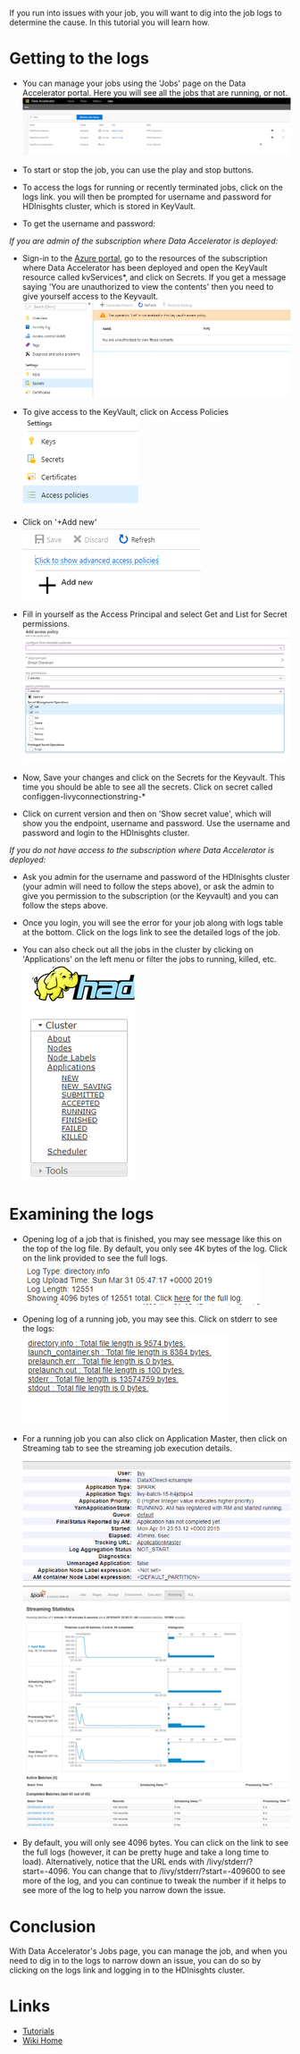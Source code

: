 If you run into issues with your job, you will want to dig into the job logs to determine the cause. In this tutorial you will learn how.

# Getting to the logs

- You can manage your jobs using the 'Jobs' page on the Data Accelerator portal. Here you will see all the jobs that are running, or not.<br />
 ![Jobs](./tutorials/images/jobs.PNG)

- To start or stop the job, you can use the play and stop buttons.

- To access the logs for running or recently terminated jobs, click on the logs link. you will then be prompted for username and password for HDInisghts cluster, which is stored in KeyVault.

- To get the username and password:

_If you are admin of the subscription where Data Accelerator is deployed:_
- Sign-in to the [Azure portal](https://portal.azure.com), go to the resources of the subscription where Data Accelerator has been deployed and open the KeyVault resource called kvServices*, and click on Secrets. If you get a message saying 'You are unauthorized to view the contents' then you need to give yourself access to the Keyvault.  <br />
 ![Jobs](./tutorials/images/secrets.PNG)

- To give access to the KeyVault, click on Access Policies<br />
 ![Jobs](./tutorials/images/accesspolicies.PNG)

- Click on '+Add new'<br />
 ![Jobs](./tutorials/images/addnew.PNG)

- Fill in yourself as the Access Principal and select Get and List for Secret permissions. <br />
 ![Jobs](./tutorials/images/adduser.PNG)

- Now, Save your changes and click on the Secrets for the Keyvault. This time you should be able to see all the secrets. Click on secret called configgen-livyconnectionstring-*

- Click on current version and then on 'Show secret value', which will show you the endpoint, username and password. Use the username and password and login to the HDInisghts cluster.

_If you do not have access to the subscription where Data Accelerator is deployed:_

- Ask you admin for the username and password of the HDInisghts cluster (your admin will need to follow the steps above), or ask the admin to give you permission to the subscription (or the Keyvault) and you can follow the steps above.

- Once you login, you will see the error for your job along with logs table at the bottom. Click on the logs link to see the detailed logs of the job. 

- You can also check out all the jobs in the cluster by clicking on 'Applications' on the left menu or filter the jobs to running, killed, etc. <br />
 ![Jobs](./tutorials/images/hdimenu.PNG)

# Examining the logs

- Opening log of a job that is finished, you may see message like this on the top of the log file. By default, you only see 4K bytes of the log. Click on the link provided to see the full logs. <br />
 ![Jobs](./tutorials/images/log1.PNG)

- Opening log of a running job, you may see this. Click on stderr to see the logs: <br />
 ![Jobs](./tutorials/images/log2.PNG)

- For a running job you can also click on Application Master, then click on Streaming tab to see the streaming job execution details.<br/>
 ![Jobs](./tutorials/images/appmaster.PNG)<br/>
 ![Jobs](./tutorials/images/streaming.PNG)<br/>

- By default, you will only see 4096 bytes. You can click on the link to see the full logs (however, it can be pretty huge and take a long time to load). Alternatively, notice that the URL ends with /livy/stderr/?start=-4096. You can change that to /livy/stderr/?start=-409600 to see more of the log, and you can continue to tweak the number if it helps to see more of the log to help you narrow down the issue. 

# Conclusion
With Data Accelerator's Jobs page, you can manage the job, and when you need to dig in to the logs to narrow down an issue, you can do so by clicking on the logs link and logging in to the HDInisghts cluster. 

# Links
* [Tutorials](Tutorials)
* [Wiki Home](Home) 


